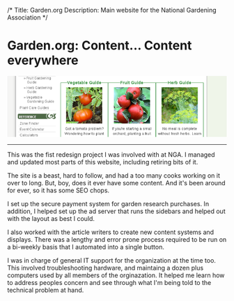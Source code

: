 /*
Title: Garden.org
Description: Main website for the National Gardening Association
*/

# Garden.org: Content... Content everywhere

<div>
	<img class="img-fluid img-rounded" src="/files/garden.org.png" />
</div>

***

This was the fist redesign project I was involved with at NGA. I managed and updated
most parts of this website, including retiring bits of it. 

The site is a beast, hard to follow, and had a too many cooks working on it over to long. 
But, boy, does it ever have some content. And it's been around for ever, so it has some SEO chops.

I set up the secure payment system for garden research purchases. In addition,
I helped set up the ad server that runs the sidebars and helped out with the layout as best I could.

I also worked with the article writers to create new content systems and displays. There was a 
lengthy and error prone process required to be run on a bi-weekly basis that I 
automated into a single button. 

I was in charge of general IT support for the organization at the time too. This involved troubleshooting
hardware, and maintaing a dozen plus computers used by all members of the orginazation. It helped
me learn how to address peoples concern and see through what I'm being told to the technical problem at hand.
